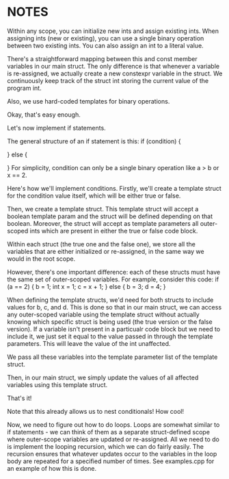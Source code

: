 # NOTES

Within any scope, you can initialize new ints and assign existing ints.
When assigning ints (new or existing), you can use a single binary operation between two existing ints.
You can also assign an int to a literal value.

There's a straightforward mapping between this and const member variables in our main struct.
The only difference is that whenever a variable is re-assigned, we actually create a new constexpr variable 
in the struct. We continuously keep track of the struct int storing the current value of the program int.

Also, we use hard-coded templates for binary operations.

Okay, that's easy enough.

Let's now implement if statements.

The general structure of an if statement is this:
if (condition) {

} else {

}
For simplicity, condition can only be a single binary operation like a > b or x == 2.

Here's how we'll implement conditions. Firstly, we'll create a template struct for the condition value itself, which 
will be either true or false.

Then, we create a template struct.
This template struct will accept a boolean template param and the struct will be defined depending on that boolean.
Moreover, the struct will accept as template parameters all outer-scoped ints which are present in either the 
true or false code block. 

Within each struct (the true one and the false one), 
we store all the variables that are either initialized or re-assigned, in the same way we would in the root scope.

However, there's one important difference: each of these structs must have the same set of outer-scoped variables.
For example, consider this code:
if (a == 2) {
    b = 1;
    int x = 1;
    c = x + 1;
}
else {
    b = 3;
    d = 4;
}

When defining the template structs, we'd need for both structs to include values for b, c, and d.
This is done so that in our main struct, we can access any outer-scoped variable using the template struct without actually
knowing which specific struct is being used (the true version or the false version).
If a variable isn't present in a particualr code block but we need to include it, we just set it equal to the value passed 
in through the template parameters. This will leave the value of the int unaffected. 

We pass all these variables into the template parameter list of the template struct.

Then, in our main struct, we simply update the values of all affected variables using this template struct.

That's it!

Note that this already allows us to nest conditionals! How cool!


Now, we need to figure out how to do loops.
Loops are somewhat similar to if statements - we can think of them as a separate struct-defined scope where
outer-scope variables are updated or re-assigned. 
All we need to do is implement the looping recursion, which we can do fairly easily.
The recursion ensures that whatever updates occur to the variables in the loop body are repeated for a specified number
of times.
See examples.cpp for an example of how this is done.




